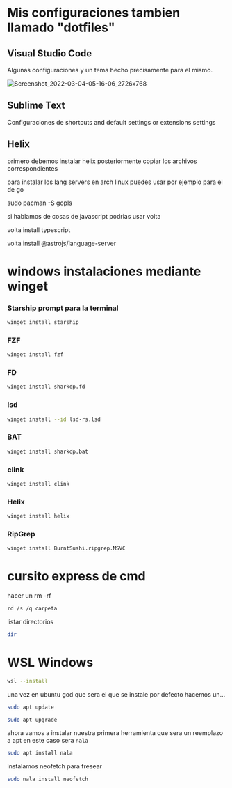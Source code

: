 # Mis configuraciones tambien llamado "dotfiles"
## Visual Studio Code
Algunas configuraciones y un tema hecho precisamente para el mismo.

![Screenshot_2022-03-04-05-16-06_2726x768](https://user-images.githubusercontent.com/88301232/156854856-4206ce66-fd56-44b0-92e7-d284d0db4c83.png)

## Sublime Text
Configuraciones de shortcuts and default settings or extensions settings

## Helix

primero debemos instalar helix posteriormente copiar los archivos correspondientes

para instalar los lang servers en arch linux puedes usar por ejemplo para el de go

sudo pacman -S gopls

si hablamos de cosas de javascript podrias usar volta

volta install typescript

volta install @astrojs/language-server

# windows instalaciones mediante winget

### Starship prompt para la terminal

```sh
winget install starship
```
### FZF

```sh
winget install fzf
```

### FD

```sh
winget install sharkdp.fd
```

### lsd

```sh
winget install --id lsd-rs.lsd
```

### BAT

```sh
winget install sharkdp.bat
```

### clink

```sh
winget install clink
```

### Helix

```sh
winget install helix
```

### RipGrep

```sh
winget install BurntSushi.ripgrep.MSVC
```

# cursito express de cmd

hacer un rm -rf

```sh
rd /s /q carpeta
```
listar directorios

```sh
dir
```

# WSL Windows

```sh
wsl --install
```

una vez en ubuntu god que sera el que se instale por defecto hacemos un...

```sh
sudo apt update
```

```sh
sudo apt upgrade
```

ahora vamos a instalar nuestra primera herramienta que sera un reemplazo a apt en este caso sera `nala`

```sh
sudo apt install nala
```

instalamos neofetch para fresear

```sh
sudo nala install neofetch
```